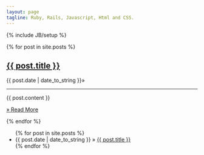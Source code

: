 ```yaml
---
layout: page
tagline: Ruby, Rails, Javascript, Html and CSS.
---
```

{% include JB/setup %}
<div class='posts'>
  {% for post in site.posts %}
  <div class='well'>
    <h2>
      <a href="{{ BASE_PATH }}{{ post.url }}">{{ post.title }}</a>
    </h2>
    <span class='text-right'>
    {{ post.date | date_to_string }}&raquo; 
    </span>
    <hr />
    {{ post.content }}
    <p class='text-right'><a href="{{ BASE_PATH }}{{ post.url }}">&raquo; Read More</a></p>
  </div>
  {% endfor %}
</div>
<ul class="posts">
{% for post in site.posts %}
<li>
  <span>
    {{ post.date | date_to_string }}
  </span>&raquo; 
  <a href="{{ BASE_PATH }}{{ post.url }}">
    {{ post.title }}
  </a>
</li>
{% endfor %}
</ul>